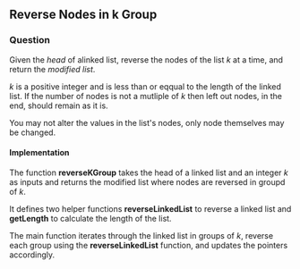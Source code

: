 ## Reverse Nodes in k Group

### Question

Given the *head* of alinked list, reverse the nodes of the list *k* at a time, and return the *modified list*.

*k* is a positive integer and is less than or eqqual to the length of the linked list. If the number of nodes is not a mutliple of *k* then left out nodes, in the end, should remain as it is.

You may not alter the values in the list's nodes, only node themselves may be changed.

#### Implementation

The function **reverseKGroup** takes the head of a linked list and an integer *k* as inputs and returns the modified list where nodes are reversed in groupd of *k*.

It defines two helper functions **reverseLinkedList** to reverse a linked list and **getLength** to calculate the length of the list.

The main function iterates through the linked list in groups of *k*, reverse each group using the **reverseLinkedList** function, and updates the pointers accordingly.

